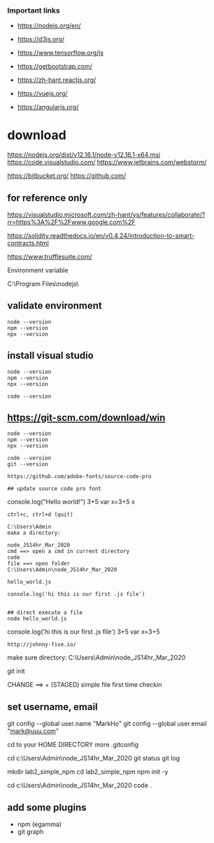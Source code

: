 ### Important links
* https://nodejs.org/en/

* https://d3js.org/

* https://www.tensorflow.org/js

* https://getbootstrap.com/

* https://zh-hant.reactjs.org/

* https://vuejs.org/

* https://angularjs.org/

# download
https://nodejs.org/dist/v12.16.1/node-v12.16.1-x64.msi
https://code.visualstudio.com/
https://www.jetbrains.com/webstorm/

https://bitbucket.org/
https://github.com/

## for reference only
https://visualstudio.microsoft.com/zh-hant/vs/features/collaborate/?rr=https%3A%2F%2Fwww.google.com%2F

https://solidity.readthedocs.io/en/v0.4.24/introduction-to-smart-contracts.html

https://www.trufflesuite.com/

Environment variable


C:\Program Files\nodejs\

## validate environment

```
node --version
npm --version
npx --version
```

## install visual studio

```
node --version
npm --version
npx --version

code --version
```
## https://git-scm.com/download/win
```
node --version
npm --version
npx --version

code --version
git --version

https://github.com/adobe-fonts/source-code-pro

## update source code pro font
```
console.log("Hello world!")
3+5
var x=3+5
x
```
ctrl+c, ctrl+d (quit)

C:\Users\Admin
make a directory:

node_JS14hr_Mar_2020
cmd ==> open a cmd in current directory
code
file ==> open folder
C:\Users\Admin\node_JS14hr_Mar_2020

hello_world.js

console.log('hi this is our first .js file')


## direct execute a file
node hello_world.js

```
console.log('hi this is our first .js file')
3+5
var x=3+5
```
http://johnny-five.io/
```
make sure directory:
C:\Users\Admin\node_JS14hr_Mar_2020

git init

CHANGE ==> +
(STAGED)
simple file first time checkin

## set username, email
git config --global user.name "MarkHo"
git config --global user.email "mark@uuu.com"

cd to your HOME DIRECTORY
more .gitconfig


cd c:\Users\Admin\node_JS14hr_Mar_2020
git status
git log

mkdir lab2_simple_npm
cd lab2_simple_npm
npm init -y


cd c:\Users\Admin\node_JS14hr_Mar_2020
code .

## add some plugins
* npm (egamma)
* git graph

